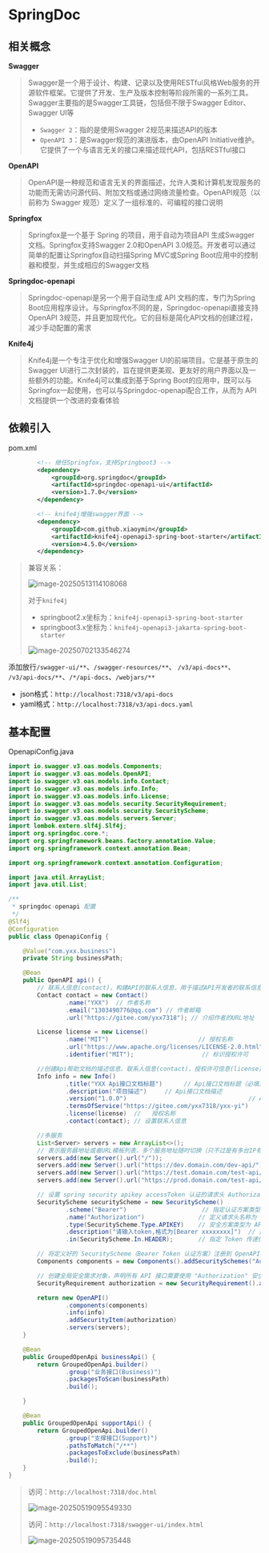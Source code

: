 # SpringDoc

## 相关概念

**Swagger**

> Swagger是一个用于设计、构建、记录以及使用RESTful风格Web服务的开源软件框架。它提供了开发、生产及版本控制等阶段所需的一系列工具。Swagger主要指的是Swagger工具链，包括但不限于Swagger Editor、Swagger UI等
>
> - `Swagger 2`：指的是使用Swagger 2规范来描述API的版本
> - `OpenAPI 3`：是Swagger规范的演进版本，由OpenAPI Initiative维护。它提供了一个与语言无关的接口来描述现代API，包括RESTful接口

**OpenAPI**

> OpenAPI是一种规范和语言无关的界面描述，允许人类和计算机发现服务的功能而无需访问源代码、附加文档或通过网络流量检查。OpenAPI规范（以前称为 Swagger 规范）定义了一组标准的、可编程的接口说明

**Springfox**

> Springfox是一个基于 Spring 的项目，用于自动为项目API 生成Swagger文档。Springfox支持Swagger 2.0和OpenAPI 3.0规范。开发者可以通过简单的配置让Springfox自动扫描Spring MVC或Spring Boot应用中的控制器和模型，并生成相应的Swagger文档

**Springdoc-openapi**

> Springdoc-openapi是另一个用于自动生成 API 文档的库，专门为Spring Boot应用程序设计。与Springfox不同的是，Springdoc-openapi直接支持OpenAPI 3规范，并且更加现代化。它的目标是简化API文档的创建过程，减少手动配置的需求

**Knife4j**

> Knife4j是一个专注于优化和增强Swagger UI的前端项目。它是基于原生的Swagger UI进行二次封装的，旨在提供更美观、更友好的用户界面以及一些额外的功能。Knife4j可以集成到基于Spring Boot的应用中，既可以与Springfox一起使用，也可以与Springdoc-openapi配合工作，从而为 API 文档提供一个改进的查看体验

## 依赖引入

pom.xml

```xml
        <!-- 继任Springfox，支持Springboot3 -->
        <dependency>
            <groupId>org.springdoc</groupId>
            <artifactId>springdoc-openapi-ui</artifactId>
            <version>1.7.0</version>
        </dependency>

        <!-- knife4j增强swagger界面 -->
        <dependency>
            <groupId>com.github.xiaoymin</groupId>
            <artifactId>knife4j-openapi3-spring-boot-starter</artifactId>
            <version>4.5.0</version>
        </dependency>
```

> 兼容关系：
>
> ![image-20250513114108068](img/SpringDoc/image-20250513114108068.png)
>
> 对于`knife4j`
>
> - springboot2.x坐标为：`knife4j-openapi3-spring-boot-starter`
> - springboot3.x坐标为：`knife4j-openapi3-jakarta-spring-boot-starter`
>
> ![image-20250702133546274](img/SpringDoc/image-20250702133546274.png)

添加放行`/swagger-ui/**`、`/swagger-resources/**`、 `/v3/api-docs**`、 `/v3/api-docs/**`、`/*/api-docs`、`/webjars/**`

- json格式：`http://localhost:7318/v3/api-docs`
- yaml格式：`http://localhost:7318/v3/api-docs.yaml`

## 基本配置

OpenapiConfig.java

```java
import io.swagger.v3.oas.models.Components;
import io.swagger.v3.oas.models.OpenAPI;
import io.swagger.v3.oas.models.info.Contact;
import io.swagger.v3.oas.models.info.Info;
import io.swagger.v3.oas.models.info.License;
import io.swagger.v3.oas.models.security.SecurityRequirement;
import io.swagger.v3.oas.models.security.SecurityScheme;
import io.swagger.v3.oas.models.servers.Server;
import lombok.extern.slf4j.Slf4j;
import org.springdoc.core.*;
import org.springframework.beans.factory.annotation.Value;
import org.springframework.context.annotation.Bean;

import org.springframework.context.annotation.Configuration;

import java.util.ArrayList;
import java.util.List;

/**
 * springdoc-openapi 配置
 */
@Slf4j
@Configuration
public class OpenapiConfig {

    @Value("com.yxx.business")
    private String businessPath;

    @Bean
    public OpenAPI api() {
        // 联系人信息(contact)，构建API的联系人信息，用于描述API开发者的联系信息，包括名称、URL、邮箱等
        Contact contact = new Contact()
                .name("YXX")  // 作者名称
                .email("1303490776@qq.com") // 作者邮箱
                .url("https://gitee.com/yxx7318"); // 介绍作者的URL地址

        License license = new License()
                .name("MIT")                         // 授权名称
                .url("https://www.apache.org/licenses/LICENSE-2.0.html")    // 授权信息
                .identifier("MIT");                   // 标识授权许可

        //创建Api帮助文档的描述信息、联系人信息(contact)、授权许可信息(license)
        Info info = new Info()
                .title("YXX Api接口文档标题")      // Api接口文档标题（必填）
                .description("项目描述")     // Api接口文档描述
                .version("1.0.0")                                  // Api接口版本
                .termsOfService("https://gitee.com/yxx7318/yxx-yi")    // Api接口的服务条款地址
                .license(license)  //   授权名称
                .contact(contact); // 设置联系人信息

        //多服务
        List<Server> servers = new ArrayList<>();
        // 表示服务器地址或者URL模板列表，多个服务地址随时切换（只不过是有多台IP有当前的服务API）
        servers.add(new Server().url("/"));
        servers.add(new Server().url("https://dev.domain.com/dev-api/").description("开发环境"));
        servers.add(new Server().url("https://test.domain.com/test-api/").description("测试环境"));
        servers.add(new Server().url("https://prod.domain.com/test-api/").description("正式环境"));

        // 设置 spring security apikey accessToken 认证的请求头 Authorization: Bearer xxxxxxxx
        SecurityScheme securityScheme = new SecurityScheme()
                .scheme("Bearer")                     // 指定认证方案类型为 Bearer（即 Token 认证）
                .name("Authorization")               // 定义请求头名称为 "Authorization"
                .type(SecurityScheme.Type.APIKEY)    // 安全方案类型为 APIKEY（通过请求头传递 Token）
                .description("请输入token,格式为[Bearer xxxxxxxx]")  // 描述认证格式
                .in(SecurityScheme.In.HEADER);       // 指定 Token 传递位置为请求头（HEADER）

        // 将定义好的 SecurityScheme（Bearer Token 认证方案）注册到 OpenAPI 的 Components 组件中
        Components components = new Components().addSecuritySchemes("Authorization", securityScheme);

        // 创建全局安全需求对象，声明所有 API 接口需要使用 "Authorization" 安全方案进行认证
        SecurityRequirement authorization = new SecurityRequirement().addList("Authorization");

        return new OpenAPI()
                .components(components)
                .info(info)
                .addSecurityItem(authorization)
                .servers(servers);
    }

    @Bean
    public GroupedOpenApi businessApi() {
        return GroupedOpenApi.builder()
                .group("业务接口(Business)")
                .packagesToScan(businessPath)
                .build();

    }

    @Bean
    public GroupedOpenApi supportApi() {
        return GroupedOpenApi.builder()
                .group("支撑接口(Support)")
                .pathsToMatch("/**")
                .packagesToExclude(businessPath)
                .build();
    }
}
```

> 访问：`http://localhost:7318/doc.html`
>
> ![image-20250519095549330](img/SpringDoc/image-20250519095549330.png)
>
> 访问：`http://localhost:7318/swagger-ui/index.html`
>
> ![image-20250519095735448](img/SpringDoc/image-20250519095735448.png)
